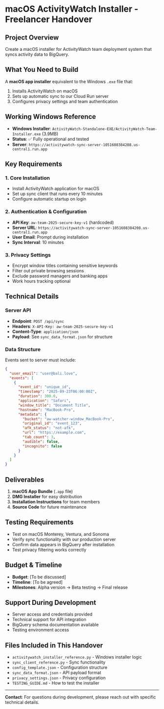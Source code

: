 # macOS ActivityWatch Installer - Freelancer Handover

## Project Overview
Create a macOS installer for ActivityWatch team deployment system that syncs activity data to BigQuery.

## What You Need to Build
A **macOS app installer** equivalent to the Windows `.exe` file that:
1. Installs ActivityWatch on macOS
2. Sets up automatic sync to our Cloud Run server
3. Configures privacy settings and team authentication

## Working Windows Reference
- **Windows Installer**: `ActivityWatch-Standalone-EXE/ActivityWatch-Team-Installer.exe` (3.9MB)
- **Status**: ✅ Fully operational and tested
- **Server**: `https://activitywatch-sync-server-1051608384208.us-central1.run.app`

## Key Requirements

### 1. Core Installation
- Install ActivityWatch application for macOS
- Set up sync client that runs every 10 minutes
- Configure automatic startup on login

### 2. Authentication & Configuration
- **API Key**: `aw-team-2025-secure-key-v1` (hardcoded)
- **Server URL**: `https://activitywatch-sync-server-1051608384208.us-central1.run.app`
- **User Email**: Prompt during installation
- **Sync Interval**: 10 minutes

### 3. Privacy Settings
- Encrypt window titles containing sensitive keywords
- Filter out private browsing sessions
- Exclude password managers and banking apps
- Work hours tracking optional

## Technical Details

### Server API
- **Endpoint**: `POST /api/sync`
- **Headers**: `X-API-Key: aw-team-2025-secure-key-v1`
- **Content-Type**: `application/json`
- **Payload**: See `sync_data_format.json` for structure

### Data Structure
Events sent to server must include:
```json
{
  "user_email": "user@bali.love",
  "events": [
    {
      "event_id": "unique_id",
      "timestamp": "2025-09-23T06:00:00Z",
      "duration": 300.0,
      "application": "Safari",
      "window_title": "Document Title",
      "hostname": "MacBook-Pro",
      "metadata": {
        "bucket": "aw-watcher-window_MacBook-Pro",
        "original_id": "event_123",
        "afk_status": "not-afk",
        "url": "https://example.com",
        "tab_count": 3,
        "audible": false,
        "incognito": false
      }
    }
  ]
}
```

## Deliverables
1. **macOS App Bundle** (`.app` file)
2. **DMG Installer** for easy distribution
3. **Installation Instructions** for team members
4. **Source Code** for future maintenance

## Testing Requirements
- Test on macOS Monterey, Ventura, and Sonoma
- Verify sync functionality with our production server
- Confirm data appears in BigQuery after installation
- Test privacy filtering works correctly

## Budget & Timeline
- **Budget**: [To be discussed]
- **Timeline**: [To be agreed]
- **Milestones**: Alpha version → Beta testing → Final release

## Support During Development
- Server access and credentials provided
- Technical support for API integration
- BigQuery schema documentation available
- Testing environment access

## Files Included in This Handover
- `activitywatch_installer_reference.py` - Windows installer logic
- `sync_client_reference.py` - Sync functionality
- `config_template.json` - Configuration structure
- `sync_data_format.json` - API payload format
- `privacy_settings.json` - Privacy configuration
- `TESTING_GUIDE.md` - How to test the installer

---
**Contact**: For questions during development, please reach out with specific technical details.